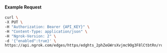 <!-- Code generated for API Clients. DO NOT EDIT. -->

#### Example Request

```bash
curl \
-X PUT \
-H "Authorization: Bearer {API_KEY}" \
-H "Content-Type: application/json" \
-H "Ngrok-Version: 2" \
-d '{"enabled":true}' \
https://api.ngrok.com/edges/https/edghts_2phZeGWrsXvjmc9Og3F8lCtbtRn/routes/edghtsrt_2phZeGJyH5u4oo9yILG1z3aLKFX/websocket_tcp_converter
```
